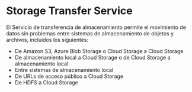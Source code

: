 # Storage Transfer Service

El Servicio de transferencia de almacenamiento permite el movimiento de datos sin problemas entre sistemas de almacenamiento de objetos y archivos, incluidos los siguientes:

- De Amazon S3, Azure Blob Storage o Cloud Storage a Cloud Storage
- De almacenamiento local a Cloud Storage o de Cloud Storage a almacenamiento local
- Entre sistemas de almacenamiento local
- De URLs de acceso público a Cloud Storage
- De HDFS a Cloud Storage